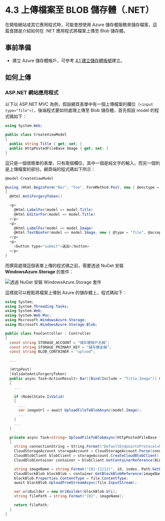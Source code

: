 # 4.3 上傳檔案至 BLOB 儲存體（.NET）

在開發網站或其它應用程式時，可能會想使用 Azure 儲存體服務來儲存檔案，這篇食譜是介紹如何在 .NET 應用程式將檔案上傳至 Blob 儲存體。

## 事前準備

* 建立 Azure 儲存體帳戶，可參考 [4.1 建立儲存體帳號](01_create_storage_account.md)建立。

## 如何上傳

### ASP.NET 網站應用程式

以下以 ASP.NET MVC 為例，假設網頁表單中有一個上傳檔案的欄位（```<input type="file">```），後端程式要如何處理上傳至 Blob 儲存體，首先假設 model 的程式碼如下：

  ```csharp
  using System.Web;

  public class CreateViewModel
  {
    public string Title { get; set; }
    public HttpPostedFileBase Image { get; set; }
  }
  ```

這只是一個很簡單的表單，只有兩個欄位，其中一個是純文字的輸入，而另一個則是上傳檔案的部份。網頁端的程式碼如下所示：

  ```csharp
  @model CreateViewModel

  @using (Html.BeginForm("Bar", "Foo", FormMethod.Post, new { @enctype = "multipart/form-data" }))
  {
    @Html.AntiForgeryToken()

    <p>
      @Html.LabelFor(model => model.Title)
      @Html.EditorFor(model => model.Title)
    </p>
    <p>
      @Html.LabelFor(model => model.Image)
      @Html.TextBoxFor(model => model.Image, new { @type = "file", @accept = "image/*" })
    </p>
    <p>
      <button type="submit">送出</button>
    </p>
  }
  ```

而撰寫處理這個表單上傳的程式碼之前，需要透過 NuGet 安裝 **WindowsAzure.Storage** 的套件：

![透過 NuGet 安裝 WindowsAzure.Storage 套件](https://skgitbook.blob.core.windows.net/azurerecipestw/4-3-1-install-azure-storage-sdk.png)

這樣就可以輕鬆將檔案上傳到 Azure 的儲存體上，程式碼如下：

  ```csharp
  using System;
  using System.Threading.Tasks;
  using System.Web;
  using System.Web.Mvc;
  using Microsoft.WindowsAzure.Storage;
  using Microsoft.WindowsAzure.Storage.Blob;

  public class FooController : Controller
  {
    const string STORAGE_ACCOUNT = "儲存體帳戶名稱";
    const string STORAGE_PRIMARY_KEY = "儲存體金鑰";
    const string BLOB_CONTAINER = "upload";

    ...

    [HttpPost]
    [ValidateAntiForgeryToken]
    public async Task<ActionResult> Bar([Bind(Include = "Title,Image")] CreateViewModel model)
    {
      ...

      if (ModelState.IsValid)
      {
        ...
        var imageUrl = await UploadFileToBlobAsync(model.Image);
        ...
      }
      ...
    }

    private async Task<string> UploadFileToBlobAsync(HttpPostedFileBase file)
    {
      string connectionString = String.Format("DefaultEndpointsProtocol=https;AccountName={0};AccountKey={1}", STORAGE_ACCOUNT, STORAGE_PRIMARY_KEY);
      CloudStorageAccount storageAccount = CloudStorageAccount.Parse(connectionString);
      CloudBlobClient blobClient = storageAccount.CreateCloudBlobClient();
      CloudBlobContainer container = blobClient.GetContainerReference(BLOB_CONTAINER);

      string imageName = string.Format("{0}-{1}{2}", id, index, Path.GetExtension(file.FileName));
      CloudBlockBlob blockBlob = container.GetBlockBlobReference(imageName);
      blockBlob.Properties.ContentType = file.ContentType;
      await blockBlob.UploadFromStreamAsync(file.InputStream);

      var uriBuilder = new UriBuilder(blockBlob.Uri);
      string filePath = string.Format("{0}", imageName);

      return filePath;
    }
  }
  ```

